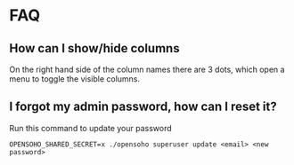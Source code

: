 # FAQ
## How can I show/hide columns
On the right hand side of the column names there are 3 dots, which open a menu to toggle the visible columns.

## I forgot my admin password, how can I reset it?

Run this command to update your password
```
OPENSOHO_SHARED_SECRET=x ./opensoho superuser update <email> <new password>
```
